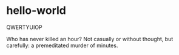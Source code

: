 # hello-world
QWERTYUIOP

Who has never killed an hour? Not casually or without thought, but carefully: a premeditated murder of minutes.
